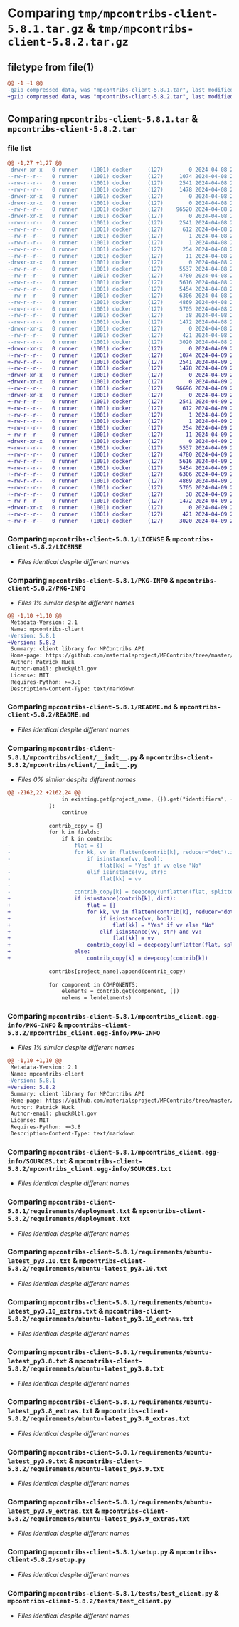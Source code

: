 # Comparing `tmp/mpcontribs-client-5.8.1.tar.gz` & `tmp/mpcontribs-client-5.8.2.tar.gz`

## filetype from file(1)

```diff
@@ -1 +1 @@
-gzip compressed data, was "mpcontribs-client-5.8.1.tar", last modified: Mon Apr  8 22:10:06 2024, max compression
+gzip compressed data, was "mpcontribs-client-5.8.2.tar", last modified: Tue Apr  9 23:44:44 2024, max compression
```

## Comparing `mpcontribs-client-5.8.1.tar` & `mpcontribs-client-5.8.2.tar`

### file list

```diff
@@ -1,27 +1,27 @@
-drwxr-xr-x   0 runner    (1001) docker     (127)        0 2024-04-08 22:10:06.083616 mpcontribs-client-5.8.1/
--rw-r--r--   0 runner    (1001) docker     (127)     1074 2024-04-08 22:09:59.000000 mpcontribs-client-5.8.1/LICENSE
--rw-r--r--   0 runner    (1001) docker     (127)     2541 2024-04-08 22:10:06.083616 mpcontribs-client-5.8.1/PKG-INFO
--rw-r--r--   0 runner    (1001) docker     (127)     1478 2024-04-08 22:09:59.000000 mpcontribs-client-5.8.1/README.md
-drwxr-xr-x   0 runner    (1001) docker     (127)        0 2024-04-08 22:10:06.079616 mpcontribs-client-5.8.1/mpcontribs/
-drwxr-xr-x   0 runner    (1001) docker     (127)        0 2024-04-08 22:10:06.079616 mpcontribs-client-5.8.1/mpcontribs/client/
--rw-r--r--   0 runner    (1001) docker     (127)    96520 2024-04-08 22:09:59.000000 mpcontribs-client-5.8.1/mpcontribs/client/__init__.py
-drwxr-xr-x   0 runner    (1001) docker     (127)        0 2024-04-08 22:10:06.083616 mpcontribs-client-5.8.1/mpcontribs_client.egg-info/
--rw-r--r--   0 runner    (1001) docker     (127)     2541 2024-04-08 22:10:05.000000 mpcontribs-client-5.8.1/mpcontribs_client.egg-info/PKG-INFO
--rw-r--r--   0 runner    (1001) docker     (127)      612 2024-04-08 22:10:06.000000 mpcontribs-client-5.8.1/mpcontribs_client.egg-info/SOURCES.txt
--rw-r--r--   0 runner    (1001) docker     (127)        1 2024-04-08 22:10:05.000000 mpcontribs-client-5.8.1/mpcontribs_client.egg-info/dependency_links.txt
--rw-r--r--   0 runner    (1001) docker     (127)        1 2024-04-08 22:10:05.000000 mpcontribs-client-5.8.1/mpcontribs_client.egg-info/not-zip-safe
--rw-r--r--   0 runner    (1001) docker     (127)      254 2024-04-08 22:10:05.000000 mpcontribs-client-5.8.1/mpcontribs_client.egg-info/requires.txt
--rw-r--r--   0 runner    (1001) docker     (127)       11 2024-04-08 22:10:05.000000 mpcontribs-client-5.8.1/mpcontribs_client.egg-info/top_level.txt
-drwxr-xr-x   0 runner    (1001) docker     (127)        0 2024-04-08 22:10:06.083616 mpcontribs-client-5.8.1/requirements/
--rw-r--r--   0 runner    (1001) docker     (127)     5537 2024-04-08 22:09:59.000000 mpcontribs-client-5.8.1/requirements/deployment.txt
--rw-r--r--   0 runner    (1001) docker     (127)     4780 2024-04-08 22:09:59.000000 mpcontribs-client-5.8.1/requirements/ubuntu-latest_py3.10.txt
--rw-r--r--   0 runner    (1001) docker     (127)     5616 2024-04-08 22:09:59.000000 mpcontribs-client-5.8.1/requirements/ubuntu-latest_py3.10_extras.txt
--rw-r--r--   0 runner    (1001) docker     (127)     5454 2024-04-08 22:09:59.000000 mpcontribs-client-5.8.1/requirements/ubuntu-latest_py3.8.txt
--rw-r--r--   0 runner    (1001) docker     (127)     6306 2024-04-08 22:09:59.000000 mpcontribs-client-5.8.1/requirements/ubuntu-latest_py3.8_extras.txt
--rw-r--r--   0 runner    (1001) docker     (127)     4869 2024-04-08 22:09:59.000000 mpcontribs-client-5.8.1/requirements/ubuntu-latest_py3.9.txt
--rw-r--r--   0 runner    (1001) docker     (127)     5705 2024-04-08 22:09:59.000000 mpcontribs-client-5.8.1/requirements/ubuntu-latest_py3.9_extras.txt
--rw-r--r--   0 runner    (1001) docker     (127)       38 2024-04-08 22:10:06.083616 mpcontribs-client-5.8.1/setup.cfg
--rw-r--r--   0 runner    (1001) docker     (127)     1472 2024-04-08 22:09:59.000000 mpcontribs-client-5.8.1/setup.py
-drwxr-xr-x   0 runner    (1001) docker     (127)        0 2024-04-08 22:10:06.083616 mpcontribs-client-5.8.1/tests/
--rw-r--r--   0 runner    (1001) docker     (127)      421 2024-04-08 22:09:59.000000 mpcontribs-client-5.8.1/tests/conftest.py
--rw-r--r--   0 runner    (1001) docker     (127)     3020 2024-04-08 22:09:59.000000 mpcontribs-client-5.8.1/tests/test_client.py
+drwxr-xr-x   0 runner    (1001) docker     (127)        0 2024-04-09 23:44:44.145999 mpcontribs-client-5.8.2/
+-rw-r--r--   0 runner    (1001) docker     (127)     1074 2024-04-09 23:44:33.000000 mpcontribs-client-5.8.2/LICENSE
+-rw-r--r--   0 runner    (1001) docker     (127)     2541 2024-04-09 23:44:44.141999 mpcontribs-client-5.8.2/PKG-INFO
+-rw-r--r--   0 runner    (1001) docker     (127)     1478 2024-04-09 23:44:33.000000 mpcontribs-client-5.8.2/README.md
+drwxr-xr-x   0 runner    (1001) docker     (127)        0 2024-04-09 23:44:44.137999 mpcontribs-client-5.8.2/mpcontribs/
+drwxr-xr-x   0 runner    (1001) docker     (127)        0 2024-04-09 23:44:44.141999 mpcontribs-client-5.8.2/mpcontribs/client/
+-rw-r--r--   0 runner    (1001) docker     (127)    96696 2024-04-09 23:44:33.000000 mpcontribs-client-5.8.2/mpcontribs/client/__init__.py
+drwxr-xr-x   0 runner    (1001) docker     (127)        0 2024-04-09 23:44:44.141999 mpcontribs-client-5.8.2/mpcontribs_client.egg-info/
+-rw-r--r--   0 runner    (1001) docker     (127)     2541 2024-04-09 23:44:43.000000 mpcontribs-client-5.8.2/mpcontribs_client.egg-info/PKG-INFO
+-rw-r--r--   0 runner    (1001) docker     (127)      612 2024-04-09 23:44:44.000000 mpcontribs-client-5.8.2/mpcontribs_client.egg-info/SOURCES.txt
+-rw-r--r--   0 runner    (1001) docker     (127)        1 2024-04-09 23:44:43.000000 mpcontribs-client-5.8.2/mpcontribs_client.egg-info/dependency_links.txt
+-rw-r--r--   0 runner    (1001) docker     (127)        1 2024-04-09 23:44:43.000000 mpcontribs-client-5.8.2/mpcontribs_client.egg-info/not-zip-safe
+-rw-r--r--   0 runner    (1001) docker     (127)      254 2024-04-09 23:44:43.000000 mpcontribs-client-5.8.2/mpcontribs_client.egg-info/requires.txt
+-rw-r--r--   0 runner    (1001) docker     (127)       11 2024-04-09 23:44:43.000000 mpcontribs-client-5.8.2/mpcontribs_client.egg-info/top_level.txt
+drwxr-xr-x   0 runner    (1001) docker     (127)        0 2024-04-09 23:44:44.141999 mpcontribs-client-5.8.2/requirements/
+-rw-r--r--   0 runner    (1001) docker     (127)     5537 2024-04-09 23:44:33.000000 mpcontribs-client-5.8.2/requirements/deployment.txt
+-rw-r--r--   0 runner    (1001) docker     (127)     4780 2024-04-09 23:44:33.000000 mpcontribs-client-5.8.2/requirements/ubuntu-latest_py3.10.txt
+-rw-r--r--   0 runner    (1001) docker     (127)     5616 2024-04-09 23:44:33.000000 mpcontribs-client-5.8.2/requirements/ubuntu-latest_py3.10_extras.txt
+-rw-r--r--   0 runner    (1001) docker     (127)     5454 2024-04-09 23:44:33.000000 mpcontribs-client-5.8.2/requirements/ubuntu-latest_py3.8.txt
+-rw-r--r--   0 runner    (1001) docker     (127)     6306 2024-04-09 23:44:33.000000 mpcontribs-client-5.8.2/requirements/ubuntu-latest_py3.8_extras.txt
+-rw-r--r--   0 runner    (1001) docker     (127)     4869 2024-04-09 23:44:33.000000 mpcontribs-client-5.8.2/requirements/ubuntu-latest_py3.9.txt
+-rw-r--r--   0 runner    (1001) docker     (127)     5705 2024-04-09 23:44:33.000000 mpcontribs-client-5.8.2/requirements/ubuntu-latest_py3.9_extras.txt
+-rw-r--r--   0 runner    (1001) docker     (127)       38 2024-04-09 23:44:44.145999 mpcontribs-client-5.8.2/setup.cfg
+-rw-r--r--   0 runner    (1001) docker     (127)     1472 2024-04-09 23:44:33.000000 mpcontribs-client-5.8.2/setup.py
+drwxr-xr-x   0 runner    (1001) docker     (127)        0 2024-04-09 23:44:44.141999 mpcontribs-client-5.8.2/tests/
+-rw-r--r--   0 runner    (1001) docker     (127)      421 2024-04-09 23:44:33.000000 mpcontribs-client-5.8.2/tests/conftest.py
+-rw-r--r--   0 runner    (1001) docker     (127)     3020 2024-04-09 23:44:33.000000 mpcontribs-client-5.8.2/tests/test_client.py
```

### Comparing `mpcontribs-client-5.8.1/LICENSE` & `mpcontribs-client-5.8.2/LICENSE`

 * *Files identical despite different names*

### Comparing `mpcontribs-client-5.8.1/PKG-INFO` & `mpcontribs-client-5.8.2/PKG-INFO`

 * *Files 1% similar despite different names*

```diff
@@ -1,10 +1,10 @@
 Metadata-Version: 2.1
 Name: mpcontribs-client
-Version: 5.8.1
+Version: 5.8.2
 Summary: client library for MPContribs API
 Home-page: https://github.com/materialsproject/MPContribs/tree/master/mpcontribs-client
 Author: Patrick Huck
 Author-email: phuck@lbl.gov
 License: MIT
 Requires-Python: >=3.8
 Description-Content-Type: text/markdown
```

### Comparing `mpcontribs-client-5.8.1/README.md` & `mpcontribs-client-5.8.2/README.md`

 * *Files identical despite different names*

### Comparing `mpcontribs-client-5.8.1/mpcontribs/client/__init__.py` & `mpcontribs-client-5.8.2/mpcontribs/client/__init__.py`

 * *Files 0% similar despite different names*

```diff
@@ -2162,22 +2162,24 @@
                 in existing.get(project_name, {}).get("identifiers", {})
             ):
                 continue
 
             contrib_copy = {}
             for k in fields:
                 if k in contrib:
-                    flat = {}
-                    for kk, vv in flatten(contrib[k], reducer="dot").items():
-                        if isinstance(vv, bool):
-                            flat[kk] = "Yes" if vv else "No"
-                        elif isinstance(vv, str):
-                            flat[kk] = vv
-
-                    contrib_copy[k] = deepcopy(unflatten(flat, splitter="dot"))
+                    if isinstance(contrib[k], dict):
+                        flat = {}
+                        for kk, vv in flatten(contrib[k], reducer="dot").items():
+                            if isinstance(vv, bool):
+                                flat[kk] = "Yes" if vv else "No"
+                            elif isinstance(vv, str) and vv:
+                                flat[kk] = vv
+                        contrib_copy[k] = deepcopy(unflatten(flat, splitter="dot"))
+                    else:
+                        contrib_copy[k] = deepcopy(contrib[k])
 
             contribs[project_name].append(contrib_copy)
 
             for component in COMPONENTS:
                 elements = contrib.get(component, [])
                 nelems = len(elements)
```

### Comparing `mpcontribs-client-5.8.1/mpcontribs_client.egg-info/PKG-INFO` & `mpcontribs-client-5.8.2/mpcontribs_client.egg-info/PKG-INFO`

 * *Files 1% similar despite different names*

```diff
@@ -1,10 +1,10 @@
 Metadata-Version: 2.1
 Name: mpcontribs-client
-Version: 5.8.1
+Version: 5.8.2
 Summary: client library for MPContribs API
 Home-page: https://github.com/materialsproject/MPContribs/tree/master/mpcontribs-client
 Author: Patrick Huck
 Author-email: phuck@lbl.gov
 License: MIT
 Requires-Python: >=3.8
 Description-Content-Type: text/markdown
```

### Comparing `mpcontribs-client-5.8.1/mpcontribs_client.egg-info/SOURCES.txt` & `mpcontribs-client-5.8.2/mpcontribs_client.egg-info/SOURCES.txt`

 * *Files identical despite different names*

### Comparing `mpcontribs-client-5.8.1/requirements/deployment.txt` & `mpcontribs-client-5.8.2/requirements/deployment.txt`

 * *Files identical despite different names*

### Comparing `mpcontribs-client-5.8.1/requirements/ubuntu-latest_py3.10.txt` & `mpcontribs-client-5.8.2/requirements/ubuntu-latest_py3.10.txt`

 * *Files identical despite different names*

### Comparing `mpcontribs-client-5.8.1/requirements/ubuntu-latest_py3.10_extras.txt` & `mpcontribs-client-5.8.2/requirements/ubuntu-latest_py3.10_extras.txt`

 * *Files identical despite different names*

### Comparing `mpcontribs-client-5.8.1/requirements/ubuntu-latest_py3.8.txt` & `mpcontribs-client-5.8.2/requirements/ubuntu-latest_py3.8.txt`

 * *Files identical despite different names*

### Comparing `mpcontribs-client-5.8.1/requirements/ubuntu-latest_py3.8_extras.txt` & `mpcontribs-client-5.8.2/requirements/ubuntu-latest_py3.8_extras.txt`

 * *Files identical despite different names*

### Comparing `mpcontribs-client-5.8.1/requirements/ubuntu-latest_py3.9.txt` & `mpcontribs-client-5.8.2/requirements/ubuntu-latest_py3.9.txt`

 * *Files identical despite different names*

### Comparing `mpcontribs-client-5.8.1/requirements/ubuntu-latest_py3.9_extras.txt` & `mpcontribs-client-5.8.2/requirements/ubuntu-latest_py3.9_extras.txt`

 * *Files identical despite different names*

### Comparing `mpcontribs-client-5.8.1/setup.py` & `mpcontribs-client-5.8.2/setup.py`

 * *Files identical despite different names*

### Comparing `mpcontribs-client-5.8.1/tests/test_client.py` & `mpcontribs-client-5.8.2/tests/test_client.py`

 * *Files identical despite different names*

